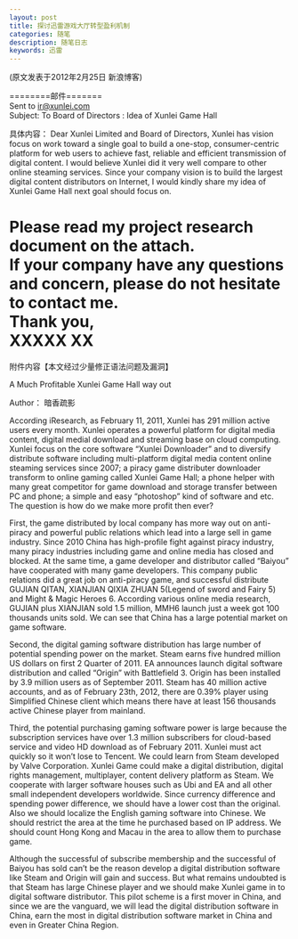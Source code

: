 ```yaml
---
layout: post
title: 探讨迅雷游戏大厅转型盈利机制
categories: 随笔
description: 随笔日志
keywords: 迅雷
---
```



(原文发表于2012年2月25日 新浪博客)  

========邮件=======  
Sent to ir@xunlei.com  
Subject: To Board of Directors : Idea of Xunlei Game Hall  

 
具体内容：
Dear Xunlei Limited and Board of Directors,
Xunlei has vision focus on work toward a single goal to build a one-stop, consumer-centric platform for web users to achieve fast, reliable and efficient transmission of digital content. I would believe Xunlei did it very well compare to other online steaming services. Since your company vision is to build the largest digital content distributors on Internet, I would kindly share my idea of Xunlei Game Hall next goal should focus on.  

Please read my project research document on the attach.  
If your company have any questions and concern, please do not hesitate to contact me.  
Thank you,  
XXXXX XX  
============================  
附件内容【本文经过少量修正语法问题及漏洞】  

A Much Profitable Xunlei Game Hall way out

Author： 暗香疏影  

According iResearch, as February 11, 2011, Xunlei has 291 million active users every month. Xunlei operates a powerful platform for digital media content, digital medial download and streaming base on cloud computing. Xunlei focus on the core software “Xunlei Downloader” and to diversify distribute software including multi-platform digital media content online steaming services since 2007; a piracy game distributer downloader transform to online gaming called Xunlei Game Hall; a phone helper with many great competitor for game download and storage transfer between PC and phone; a simple and easy “photoshop” kind of software and etc. The question is how do we make more profit then ever?  

First, the game distributed by local company has more way out on anti-piracy and powerful public relations which lead into a large sell in game industry. Since 2010 China has high-profile fight against piracy industry, many piracy industries including game and online media has closed and blocked. At the same time, a game developer and distributor called “Baiyou” have cooperated with many game developers. This company public relations did a great job on anti-piracy game, and successful distribute GUJIAN QITAN, XIANJIAN QIXIA ZHUAN 5(Legend of sword and Fairy 5) and Might & Magic Heroes 6. According various online media research, GUJIAN plus XIANJIAN sold 1.5 million, MMH6 launch just a week got 100 thousands units sold. We can see that China has a large potential market on game software.  

Second, the digital gaming software distribution has large number of potential spending power on the market. Steam earns five hundred million US dollars on first 2 Quarter of 2011. EA announces launch digital software distribution and called “Origin” with Battlefield 3. Origin has been installed by 3.9 million users as of September 2011. Steam has 40 million active accounts, and as of February 23th, 2012, there are 0.39% player using Simplified Chinese client which means there have at least 156 thousands active Chinese player from mainland.  

Third, the potential purchasing gaming software power is large because the subscription services have over 1.3 million subscribers for cloud-based service and video HD download as of February 2011. Xunlei must act quickly so it won’t lose to Tencent. We could learn from Steam developed by Valve Corporation. Xunlei Game could make a digital distribution, digital rights management, multiplayer, content delivery platform as Steam. We cooperate with larger software houses such as Ubi and EA and all other small independent developers worldwide. Since currency difference and spending power difference, we should have a lower cost than the original. Also we should localize the English gaming software into Chinese. We should restrict the area at the time he purchased based on IP address. We should count Hong Kong and Macau in the area to allow them to purchase game.  

Although the successful of subscribe membership and the successful of Baiyou has sold can’t be the reason develop a digital distribution software like Steam and Origin will gain and success. But what remains undoubted is that Steam has large Chinese player and we should make Xunlei game in to digital software distributor. This pilot scheme is a first mover in China, and since we are the vanguard, we will lead the digital distribution software in China, earn the most in digital distribution software market in China and even in Greater China Region.